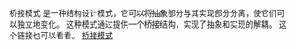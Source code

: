 桥接模式
是一种结构设计模式，它可以将抽象部分与其实现部分分离，使它们可以独立地变化。
这种模式通过提供一个桥接结构，实现了抽象和实现的解耦。
这个链接也可以看看。
[桥接模式](http://www.jasongj.com/design_pattern/bridge/)
